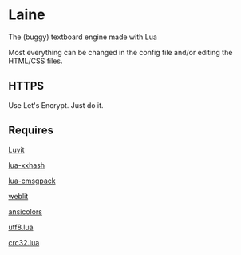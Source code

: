 # Laine
The (buggy) textboard engine made with Lua

Most everything can be changed in the config file and/or editing the HTML/CSS files.

## HTTPS

Use Let's Encrypt. Just do it.

## Requires
[Luvit](https://luvit.io/)

[lua-xxhash](https://github.com/mah0x211/lua-xxhash)

[lua-cmsgpack](https://github.com/antirez/lua-cmsgpack)

[weblit](https://github.com/creationix/weblit)

[ansicolors](https://github.com/hoelzro/ansicolors)

[utf8.lua](https://github.com/alexander-yakushev/awesompd/blob/master/utf8.lua)

[crc32.lua](https://github.com/davidm/lua-digest-crc32lua/blob/master/lmod/digest/crc32lua.lua)
